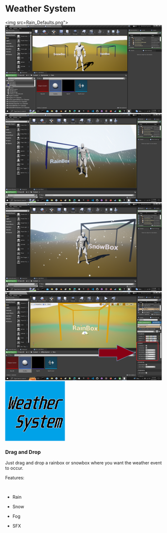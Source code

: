 
<h1>Weather System</h1>

<img src=Rain_Defaults.png">
<img src="ws1.png">
<img src="ws2.png">
<img src="ws3.png">
<img src="ws4.png">
<img src="ws_thumb.png">

<h3>Drag and Drop</h3>
<p>Just drag and drop a rainbox or snowbox where you want the weather event to occur.</p>
<p>Features:</p><br>
<ul>
<li>
<p>Rain</p>
</li>
<li>
<p>Snow</p>
</li>
<li>
<p>Fog</p>
</li>
<li>
<p>SFX</p>
</li>


